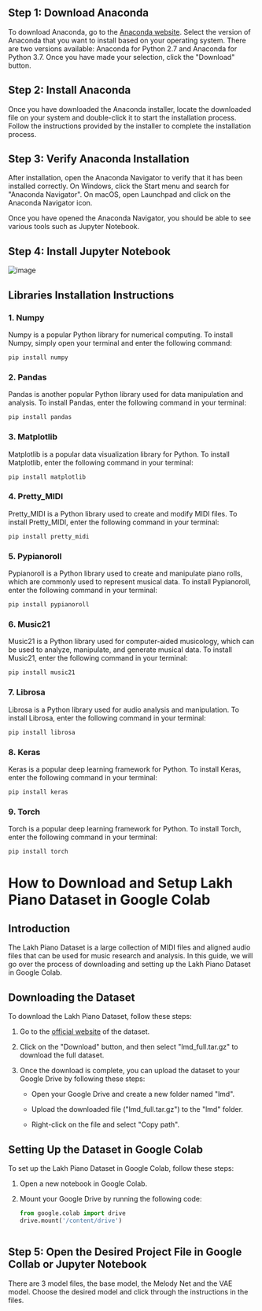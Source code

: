 ## Step 1: Download Anaconda

To download Anaconda, go to the [Anaconda website](https://www.anaconda.com/products/individual). Select the version of Anaconda that you want to install based on your operating system. There are two versions available: Anaconda for Python 2.7 and Anaconda for Python 3.7. Once you have made your selection, click the "Download" button.

## Step 2: Install Anaconda

Once you have downloaded the Anaconda installer, locate the downloaded file on your system and double-click it to start the installation process. Follow the instructions provided by the installer to complete the installation process.

## Step 3: Verify Anaconda Installation

After installation, open the Anaconda Navigator to verify that it has been installed correctly. On Windows, click the Start menu and search for "Anaconda Navigator". On macOS, open Launchpad and click on the Anaconda Navigator icon. 

Once you have opened the Anaconda Navigator, you should be able to see various tools such as Jupyter Notebook.

## Step 4: Install Jupyter Notebook
![image](https://user-images.githubusercontent.com/54280820/232316306-0c55ff34-1d48-4638-9eb1-5a5659b67cf0.png)


## Libraries Installation Instructions

### 1. Numpy
Numpy is a popular Python library for numerical computing. To install Numpy, simply open your terminal and enter the following command:
```
pip install numpy
```


### 2. Pandas
Pandas is another popular Python library used for data manipulation and analysis. To install Pandas, enter the following command in your terminal:
```
pip install pandas
```


### 3. Matplotlib
Matplotlib is a popular data visualization library for Python. To install Matplotlib, enter the following command in your terminal:

```
pip install matplotlib
```


### 4. Pretty_MIDI
Pretty_MIDI is a Python library used to create and modify MIDI files. To install Pretty_MIDI, enter the following command in your terminal:

```
pip install pretty_midi
```


### 5. Pypianoroll
Pypianoroll is a Python library used to create and manipulate piano rolls, which are commonly used to represent musical data. To install Pypianoroll, enter the following command in your terminal:

```
pip install pypianoroll
```


### 6. Music21
Music21 is a Python library used for computer-aided musicology, which can be used to analyze, manipulate, and generate musical data. To install Music21, enter the following command in your terminal:
```
pip install music21
```


### 7. Librosa
Librosa is a Python library used for audio analysis and manipulation. To install Librosa, enter the following command in your terminal:

```
pip install librosa
```


### 8. Keras
Keras is a popular deep learning framework for Python. To install Keras, enter the following command in your terminal:
```
pip install keras
```


### 9. Torch
Torch is a popular deep learning framework for Python. To install Torch, enter the following command in your terminal:
```
pip install torch
```

# How to Download and Setup Lakh Piano Dataset in Google Colab

## Introduction
The Lakh Piano Dataset is a large collection of MIDI files and aligned audio files that can be used for music research and analysis. In this guide, we will go over the process of downloading and setting up the Lakh Piano Dataset in Google Colab.

## Downloading the Dataset
To download the Lakh Piano Dataset, follow these steps:

1. Go to the [official website](https://colinraffel.com/projects/lmd/) of the dataset.

2. Click on the "Download" button, and then select "lmd_full.tar.gz" to download the full dataset.

3. Once the download is complete, you can upload the dataset to your Google Drive by following these steps:

   - Open your Google Drive and create a new folder named "lmd".
   
   - Upload the downloaded file ("lmd_full.tar.gz") to the "lmd" folder.
   
   - Right-click on the file and select "Copy path".
   
## Setting Up the Dataset in Google Colab
To set up the Lakh Piano Dataset in Google Colab, follow these steps:

1. Open a new notebook in Google Colab.

2. Mount your Google Drive by running the following code:

   ```python
   from google.colab import drive
   drive.mount('/content/drive')



## Step 5: Open the Desired Project File in Google Collab or Jupyter Notebook

There are 3 model files, the base model, the Melody Net and the VAE model. Choose the desired model and click through the instructions in the files.



